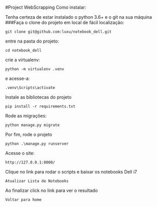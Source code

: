 #Project WebScrapping 
Como instalar:

Tenha certeza de estar instalado o python 3.6+ e o git na sua máquina
###Faça o clone do projeto em local de fácil localização:
````
git clone git@github.com:luxu/notebook_dell.git
````
entre na pasta do projeto:
````
cd notebook_dell
````
crie a virtualenv:
````
python -m virtualenv .venv
````
e acesse-a:
````
.venv\Scripts\activate
````
Instale as bibliotecas do projeto
````
pip install -r requirements.txt
````
Rode as migrações: 
````
python manage.py migrate
````
Por fim, rode o projeto
````
python .\manage.py runserver
````
Acesse o site:
````
http://127.0.0.1:8000/
````
Clique no link para rodar o scripts e baixar os notebooks Dell i7
````
Atualizar Lista de Notebooks
````
Ao finalizar click no link para ver o resultado
````
Voltar para home
````